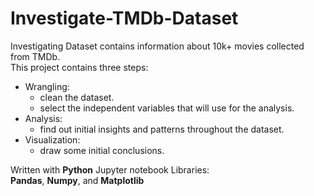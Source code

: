 # Investigate-TMDb-Dataset
Investigating Dataset contains information about 10k+ movies collected from TMDb.<br>
This project contains three steps:
- Wrangling: <br>
  - clean the dataset.
  - select the independent variables that will use for the analysis.
- Analysis: <br>
  - find out initial insights and patterns throughout the dataset.
- Visualization: <br>
  - draw some initial conclusions.

Written with **Python** Jupyter notebook Libraries:<br>
**Pandas**, **Numpy**, and **Matplotlib**

